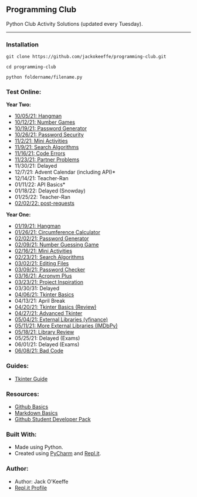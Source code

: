 ## Programming Club
Python Club Activity Solutions (updated every Tuesday).
<hr>

### Installation
```
git clone https://github.com/jackokeeffe/programming-club.git

cd programming-club

python foldername/filename.py
```
### Test Online:

**Year Two:**
- [10/05/21: Hangman](https://replit.com/@jackokeeffe/Hangman-Preview#example.py)
- [10/12/21: Number Games](https://replit.com/@jackokeeffe/number-games-Preview#main.py)
- [10/19/21: Password Generator](https://replit.com/@jackokeeffe/password-generator-Preview#main.py)
- [10/26/21: Password Security](https://replit.com/@jackokeeffe/password-security-Preview#main.py)
- [11/2/21: Mini Activities](https://replit.com/@jackokeeffe/mini-activities-Preview#main.py)
- [11/9/21: Search Algorithms](https://replit.com/@jackokeeffe/search-algorithms-Preview#main.py)
- [11/16/21: Code Errors](https://replit.com/@jackokeeffe/code-errors-preview#main.py)
- [11/23/21: Partner Problems](https://replit.com/@jackokeeffe/partner-problems-Preview#main.py)
- 11/30/21: Delayed
- 12/7/21: Advent Calendar (including API)*
- 12/14/21: Teacher-Ran
- 01/11/22: API Basics*
- 01/18/22: Delayed (Snowday)
- 01/25/22: Teacher-Ran
- [02/02/22: post-requests](https://replit.com/@jackokeeffe/post-requests#solutions/postAPI.py)

**Year One:**
- [01/19/21: Hangman](https://repl.it/talk/share/011921-Hangman/123449)
- [01/26/21: Circumference Calculator](https://repl.it/talk/share/012621-Circumference-Calculator/123452)
- [02/02/21: Password Generator](https://repl.it/talk/share/020221-Password-Generator/123453)
- [02/09/21: Number Guessing Game](https://repl.it/@jackokeeffe/Club-Code-020921#main.py)
- [02/16/21: Mini Activities](https://repl.it/talk/share/21621-Mini-Activities/123456)
- [02/23/21: Search Algorithms](https://repl.it/@jackokeeffe/Club-Code-022321#main.py)
- [03/02/21: Editing Files](https://repl.it/@jackokeeffe/020321-Edit-File#main.py)
- [03/09/21: Password Checker](https://replit.com/@jackokeeffe/Password-Check#main.py)
- [03/16/21: Acronym Plus](https://replit.com/@jackokeeffe/Club-Code-031621#acronym.py)
- [03/23/21: Project Inspiration](https://replit.com/@jackokeeffe/Club-Code-Project-Inspiration#README.md)
- 03/30/31: Delayed
- [04/06/21: Tkinter Basics](https://replit.com/@jackokeeffe/040621-Tkinter-Basics?v=1)
- 04/13/21: April Break
- [04/20/21: Tkinter Basics (Review)](https://replit.com/@jackokeeffe/040621-Tkinter-Basics?v=1)
- [04/27/21: Advanced Tkinter](https://replit.com/@jackokeeffe/Advanced-Tkinter#advanced.py)
- [05/04/21: External Libraries (yfinance)](https://replit.com/@jackokeeffe/External-Libraries#challenge.py)
- [05/11/21: More External Libraries (IMDbPy)](https://replit.com/@jackokeeffe/more-external-libraries#movies.py)
- [05/18/21: Library Review](https://replit.com/@jackokeeffe/library-review#movie_ratings.py)
- 05/25/21: Delayed (Exams)
- 06/01/21: Delayed (Exams)
- [06/08/21: Bad Code](https://replit.com/@jackokeeffe/badcode#README.md)

### Guides:
- [Tkinter Guide](https://github.com/jackokeeffe/programming-club/blob/master/year-one/guides/tkinter-guide.md)

### Resources:
- [Github Basics](https://guides.github.com/activities/hello-world/)
- [Markdown Basics](https://www.markdownguide.org/cheat-sheet/)
- [Github Student Developer Pack](https://education.github.com/pack)

### Built With:
- Made using Python.
- Created using [PyCharm](https://www.jetbrains.com/pycharm/) and [Repl.it](https://repl.it/~).
  
### Author:
- Author: Jack O'Keeffe
- [Repl.it Profile](https://repl.it/@jackokeeffe)
